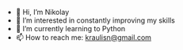 - 👋 Hi, I’m Nikolay
- 👀 I’m interested in constantly improving my skills
- 🌱 I’m currently learning to Python
- 📫 How to reach me: kraulisn@gmail.com

<!---
nikalas1998/nikalas1998 is a ✨ special ✨ repository because its `README.md` (this file) appears on your GitHub profile.
You can click the Preview link to take a look at your changes.
--->
